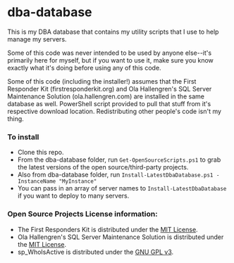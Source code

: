# dba-database

This is my DBA database that contains my utility scripts that I use to help manage my servers.

Some of this code was never intended to be used by anyone else--it's primarily here for myself, but if you want to use it, make sure you know exactly what it's doing before using any of this code.

Some of this code (including the installer!) assumes that the First Responder Kit (firstresponderkit.org) and Ola Hallengren's SQL Server Maintenance Solution (ola.hallengren.com) are installed in the same database as well. PowerShell script provided to pull that stuff from it's respective download location. Redistributing other people's code isn't my thing.

### To install
* Clone this repo.
* From the dba-database folder, run `Get-OpenSourceScripts.ps1` to grab the latest versions of the open source/third-party projects.
* Also from dba-database folder, run `Install-LatestDbaDatabase.ps1 -InstanceName "MyInstance"`
* You can pass in an array of server names to `Install-LatestDbaDatabase` if you want to deploy to many servers.


### Open Source Projects License information:
* The First Responders Kit is distributed under the [MIT License](https://github.com/BrentOzarULTD/SQL-Server-First-Responder-Kit/blob/master/LICENSE.md).
* Ola Hallengren's SQL Server Maintenance Solution is distributed under the [MIT License](https://ola.hallengren.com/license.html).
* sp_WhoIsActive is distributed under the [GNU GPL v3](https://github.com/amachanic/sp_whoisactive/blob/master/LICENSE).